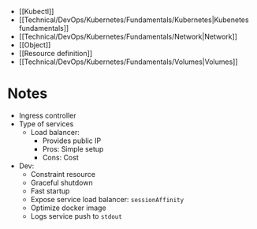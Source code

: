 - [[Kubectl]]
- [[Technical/DevOps/Kubernetes/Fundamentals/Kubernetes|Kubenetes fundamentals]]
- [[Technical/DevOps/Kubernetes/Fundamentals/Network|Network]]
- [[Object]]
- [[Resource definition]]
- [[Technical/DevOps/Kubernetes/Fundamentals/Volumes|Volumes]]
# Notes
- Ingress controller
- Type of services
	- Load balancer: 
		- Provides public IP 
		- Pros: Simple setup
		- Cons: Cost
- Dev:
	- Constraint resource
	- Graceful shutdown
	- Fast startup
	- Expose service load balancer: `sessionAffinity`
	- Optimize docker image
	- Logs service push to `stdout`